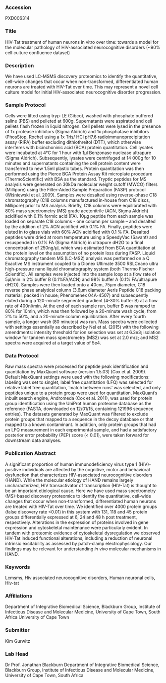 ### Accession
PXD006314

### Title
HIV-Tat treatment of human neurons in vitro over time: towards a model for the molecular pathology of HIV-associated neurocognitive disorders (~90% cell culture confluence dataset)

### Description
We have used LC-MSMS discovery proteomics to identify the quantitative, cell-wide changes that occur when non-transformed, differentiated human neurons are treated with HIV-Tat over time. This may represent a novel cell culture model for initial HIV-associated neurocognitive disorder progression.

### Sample Protocol
Cells were lifted using tryp-LE (Gibco), washed with phosphate buffered saline (PBS) and pelleted at 600g. Supernatants were aspirated and cell pellets flash frozen in liquid nitrogen.  Cell pellets were lysed in the presence of 1x protease inhibitors (Sigma Aldrich) and 1x phosphatase inhibitors (PhosStop, Roche) using a 1x Tris/ HCl pH7.6 radioimmunoprecipitation assay (RIPA) buffer excluding dithiothreitol (DTT), which otherwise interferes with bicinchoninic acid (BCA) protein quantitation. Cell lysates were incubated at 4°C for 1 hour with 1μl Benzonase nuclease ultrapure (Sigma Aldrich). Subsequently, lysates were centrifuged at 14 000g for 10 minutes and supernatants containing the cell protein content were transferred to new 1.5ml plastic tubes. Protein quantitation was then performed using the Pierce BCA Protein Assay Kit microplate procedure (ThermoScientific) with BSA as the standard.   Tryptic peptides for MS analysis were generated on 30kDa molecular weight cutoff (MWCO) filters (Millipore) using the Filter-Aided Sample Preparation (FASP) protocol (Wiśniewski et al. 2009). Samples were desalted using reverse-phase C18 chromatography (C18 columns manufactured in-house from C18 discs, Millipore) prior to MS analysis. Briefly, C18 columns were equilibrated with 80% mass spectrometry (MS) grade acetonitrile (ACN, Sigma Aldrich) acidified with 0.1% formic acid (FA). 10μg peptide from each sample was loaded on separate C18 columns - one column per sample – and desalted by the addition of 2% ACN acidified with 0.1% FA. Finally, peptides were eluted in to glass vials with 60% ACN acidified with 0.1 % FA. Desalted peptides were dried at room temperature using a SpeedyVac (Savant) and resuspended in 0.1% FA (Sigma Aldrich) in ultrapure dH2O to a final concentration of 250ng/μl, which was estimated from BCA quantitation at the protein level on the assumption of no protein loss during FASP.  Liquid chromatography tandem MS (LC-MS2) analysis was performed on a Q Exactive MS instrument coupled to a Dionex Ultimate 3500 RSLCnano ultra high-pressure nano liquid chromatography system (both Thermo Fischer Scientific). All samples were injected into the sample loop at a flow rate of 5μl/min in 2% buffer B (0.1%FA/ACN) and 98% buffer A (0.1% FA/ultrapure dH2O). Samples were then loaded onto a 40cm, 75μm diameter, C18 reverse phase analytical column (3.6μm diameter Aeris Peptide C18 packing material, packed in house; Phenomenex 04A-4507) and subsequently eluted during a 120-minute segmented gradient (4-30% buffer B) at a flow rate of 400nl/min. At the end of each sample run, buffer B was ramped to 80% for 10min, which was then followed by a 20-minute wash cycle, from 2% to 50%, and a 20-minute column equilibration. After every fourth sample, a longer wash (80 minutes) was run. Mass spectra were collected with settings essentially as described by Nel et al. (2015) with the following amendments: intensity threshold for ion selection was set at 6.3e3; isolation window for tandem mass spectrometry (MS2) was set at 2.0 m/z; and MS2 spectra were acquired at a target value of 5e4.

### Data Protocol
Raw mass spectra were processed for peptide peak identification and quantitation by MaxQuant software (version 1.5.03) (Cox et al. 2009). Default MaxQuant settings were used with the following modifications: labeling was set to singlet, label free quantitation (LFQ) was selected for relative label free quantitation, ‘match between runs’ was selected, and only peptides unique to a protein group were used for quantitation. MaxQuant’s inbuilt search engine, Andromeda (Cox et al. 2011), was used for protein group identification using the UniProt human proteome database as the reference (FASTA, downloaded on 12/01/15, containing 121996 sequence entries).  The datasets generated by MaxQuant was filtered to exclude protein groups that mapped to a sequence in the decoy database or that mapped to a known contaminant. In addition, only protein groups that had an LFQ measurement in each experimental sample, and had a satisfactory posterior error probability (PEP) score (< 0.01), were taken forward for downstream data analyses.

### Publication Abstract
A significant proportion of human immunodeficiency virus type 1 (HIV)-positive individuals are affected by the cognitive, motor and behavioral dysfunction that characterizes HIV-associated neurocognitive disorders (HAND). While the molecular etiology of HAND remains largely uncharacterized, HIV transactivator of transcription (HIV-Tat) is thought to be an important etiological cause. Here we have used mass spectrometry (MS)-based discovery proteomics to identify the quantitative, cell-wide changes that occur when non-transformed, differentiated human neurons are treated with HIV-Tat over time. We identified over 4000 protein groups (false discovery rate &lt;0.01) in this system with 131, 118 and 45 protein groups differentially expressed at 6, 24 and 48 h post treatment, respectively. Alterations in the expression of proteins involved in gene expression and cytoskeletal maintenance were particularly evident. In tandem with proteomic evidence of cytoskeletal dysregulation we observed HIV-Tat induced functional alterations, including a reduction of neuronal intrinsic excitability as assessed by patch-clamp electrophysiology. Our findings may be relevant for understanding <i>in vivo</i> molecular mechanisms in HAND.

### Keywords
Lcmsms, Hiv associated neurocognitive disorders, Human neuronal cells, Hiv-tat

### Affiliations
Department of Integrative Biomedical Science, Blackburn Group, Institute of Infectious Disease and Molecular Medicine, University of Cape Town, South Africa
University of Cape Town

### Submitter
Kim Gurwitz

### Lab Head
Dr Prof. Jonathan Blackburn
Department of Integrative Biomedical Science, Blackburn Group, Institute of Infectious Disease and Molecular Medicine, University of Cape Town, South Africa


